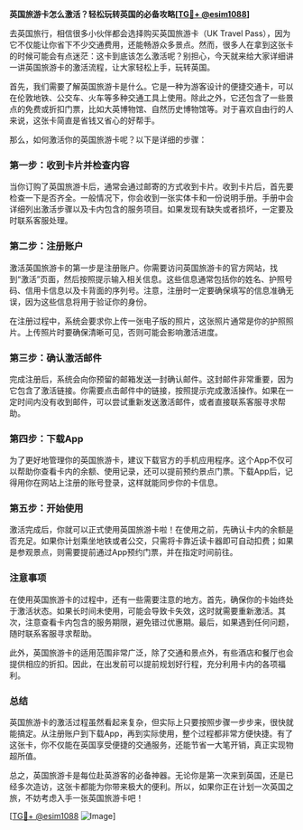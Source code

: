 **英国旅游卡怎么激活？轻松玩转英国的必备攻略[[TG💪+ @esim1088](https://t.me/s/esim1088)]**

去英国旅行，相信很多小伙伴都会选择购买英国旅游卡（UK Travel Pass），因为它不仅能让你省下不少交通费用，还能畅游众多景点。然而，很多人在拿到这张卡的时候可能会有点迷茫：这卡到底该怎么激活呢？别担心，今天就来给大家详细讲一讲英国旅游卡的激活流程，让大家轻松上手，玩转英国。

首先，我们需要了解英国旅游卡是什么。它是一种为游客设计的便捷交通卡，可以在伦敦地铁、公交车、火车等多种交通工具上使用。除此之外，它还包含了一些景点的免费或折扣门票，比如大英博物馆、自然历史博物馆等。对于喜欢自由行的人来说，这张卡简直是省钱又省心的好帮手。

那么，如何激活你的英国旅游卡呢？以下是详细的步骤：

### 第一步：收到卡片并检查内容

当你订购了英国旅游卡后，通常会通过邮寄的方式收到卡片。收到卡片后，首先要检查一下是否齐全。一般情况下，你会收到一张实体卡和一份说明手册。手册中会详细列出激活步骤以及卡内包含的服务项目。如果发现有缺失或者损坏，一定要及时联系客服处理。

### 第二步：注册账户

激活英国旅游卡的第一步是注册账户。你需要访问英国旅游卡的官方网站，找到“激活”页面，然后按照提示输入相关信息。这些信息通常包括你的姓名、护照号码、信用卡信息以及卡背面的序列号。注意，注册时一定要确保填写的信息准确无误，因为这些信息将用于验证你的身份。

在注册过程中，系统会要求你上传一张电子版的照片，这张照片通常是你的护照照片。上传照片时要确保清晰可见，否则可能会影响激活进度。

### 第三步：确认激活邮件

完成注册后，系统会向你预留的邮箱发送一封确认邮件。这封邮件非常重要，因为它包含了激活链接。你需要点击邮件中的链接，按照提示完成激活操作。如果在一定时间内没有收到邮件，可以尝试重新发送激活邮件，或者直接联系客服寻求帮助。

### 第四步：下载App

为了更好地管理你的英国旅游卡，建议下载官方的手机应用程序。这个App不仅可以帮助你查看卡内的余额、使用记录，还可以提前预约景点门票。下载App后，记得用你在网站上注册的账号登录，这样就能同步你的卡信息。

### 第五步：开始使用

激活完成后，你就可以正式使用英国旅游卡啦！在使用之前，先确认卡内的余额是否充足。如果你计划乘坐地铁或者公交，只需将卡靠近读卡器即可自动扣费；如果是参观景点，则需要提前通过App预约门票，并在指定时间前往。

### 注意事项

在使用英国旅游卡的过程中，还有一些需要注意的地方。首先，确保你的卡始终处于激活状态。如果长时间未使用，可能会导致卡失效，这时就需要重新激活。其次，注意查看卡内包含的服务期限，避免错过优惠期。最后，如果遇到任何问题，随时联系客服寻求帮助。

此外，英国旅游卡的适用范围非常广泛，除了交通和景点外，有些酒店和餐厅也会提供相应的折扣。因此，在出发前可以提前规划好行程，充分利用卡内的各项福利。

### 总结

英国旅游卡的激活过程虽然看起来复杂，但实际上只要按照步骤一步步来，很快就能搞定。从注册账户到下载App，再到实际使用，整个过程都非常方便快捷。有了这张卡，你不仅能在英国享受便捷的交通服务，还能节省一大笔开销，真正实现物超所值。

总之，英国旅游卡是每位赴英游客的必备神器。无论你是第一次来到英国，还是已经多次造访，这张卡都能为你带来极大的便利。所以，如果你正在计划一次英国之旅，不妨考虑入手一张英国旅游卡吧！

[[TG💪+ @esim1088](https://t.me/s/esim1088) ![Image](https://i.postimg.cc/4NQfJmqS/Snipaste-2025-05-13-00-14-12.png)]